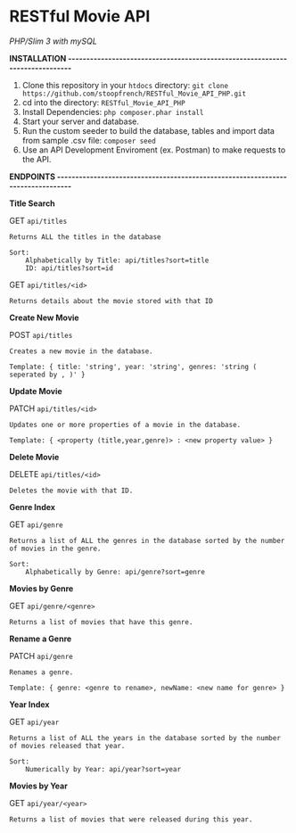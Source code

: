 # RESTful Movie API

*PHP/Slim 3 with mySQL*

**INSTALLATION -----------------------------------------------------------------------------**

1. Clone this repository in your `htdocs` directory:
	`git clone https://github.com/stoopfrench/RESTful_Movie_API_PHP.git`
2. cd into the directory: `RESTful_Movie_API_PHP`
3. Install Dependencies: `php composer.phar install`
4. Start your server and database.		
5. Run the custom seeder to build the database, tables and import data from sample .csv file: `composer seed`
6. Use an API Development Enviroment (ex. Postman) to make requests to the API.


**ENDPOINTS --------------------------------------------------------------------------------**

**Title Search**

GET `api/titles`
 	
 	Returns ALL the titles in the database

 	Sort: 
 		Alphabetically by Title: api/titles?sort=title
 		ID: api/titles?sort=id

GET `api/titles/<id>`
 	
 	Returns details about the movie stored with that ID

**Create New Movie**

POST `api/titles`
	
	Creates a new movie in the database.
	
	Template: { title: 'string', year: 'string', genres: 'string ( seperated by , )' }

**Update Movie**

PATCH `api/titles/<id>`
	
	Updates one or more properties of a movie in the database.

	Template: { <property (title,year,genre)> : <new property value> }

**Delete Movie**

DELETE `api/titles/<id>`

	Deletes the movie with that ID.

**Genre Index**

GET `api/genre`
	
	Returns a list of ALL the genres in the database sorted by the number of movies in the genre.

	Sort:
		Alphabetically by Genre: api/genre?sort=genre

**Movies by Genre**

GET `api/genre/<genre>`

	Returns a list of movies that have this genre.

**Rename a Genre**

PATCH `api/genre`

	Renames a genre.

	Template: { genre: <genre to rename>, newName: <new name for genre> }

**Year Index**

GET `api/year`
	
	Returns a list of ALL the years in the database sorted by the number of movies released that year.

	Sort:
		Numerically by Year: api/year?sort=year

**Movies by Year**

GET `api/year/<year>`

	Returns a list of movies that were released during this year.















